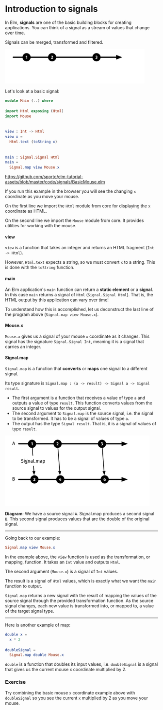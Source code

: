 # Introduction to signals

In Elm, __signals__ are one of the basic building blocks for creating applications. You can think of a signal as a stream of values that change over time.

Signals can be merged, transformed and filtered.

![Signal](signal.png)

Let's look at a basic signal:

```elm
module Main (..) where

import Html exposing (Html)
import Mouse


view : Int -> Html
view x =
  Html.text (toString x)


main : Signal.Signal Html
main =
  Signal.map view Mouse.x
```

<https://github.com/sporto/elm-tutorial-assets/blob/master/code/signals/BasicMouse.elm>

If you run this example in the browser you will see the changing `x` coordinate as you move your mouse.

On the first line we import the `Html` module from core for displaying the `x` coordinate as HTML.

On the second line we import the `Mouse` module from core. It provides utilities for working with the mouse.

#### view

`view` is a function that takes an integer and returns an HTML fragment (`Int -> Html`).

However, `Html.text` expects a string, so we must convert `x` to a string. This is done with the `toString` function.

#### main

An Elm application's `main` function can return a __static element__ or a __signal__. In this case `main` returns a signal of `Html` (`Signal.Signal Html`). That is, the HTML output by this application can vary over time!

To understand how this is accomplished, let us deconstruct the last line of the program above (`Signal.map view Mouse.x`).

#### Mouse.x

`Mouse.x` gives us a signal of your mouse `x` coordinate as it changes. This signal has the signature `Signal.Signal Int`, meaning it is a signal that carries an integer.

#### Signal.map

`Signal.map` is a function that __converts__ or __maps__ one signal to a different signal.

Its type signature is `Signal.map : (a -> result) -> Signal a -> Signal result`.

- The first argument is a function that receives a value of type `a` and outputs a value of type `result`. This function converts values from the source signal to values for the output signal.
- The second argument to `Signal.map` is the source signal, i.e. the signal to be transformed. It has to be a signal of values of type `a`.
- The output has the type `Signal result`. That is, it is a signal of values of type `result`.

![Signal map](signal-map.png)

__Diagram__: We have a source signal `A`. Signal.map produces a second signal `B`. This second signal produces values that are the double of the original signal.

---

Going back to our example:

```elm
Signal.map view Mouse.x
```

In the example above, the `view` function is used as the transformation, or mapping, function. It takes an `Int` value and outputs `Html`.

The second argument (`Mouse.x`) is a signal of `Int` values.

The result is a signal of `Html` values, which is exactly what we want the `main` function to output.

`Signal.map` returns a new signal with the result of mapping the values of the source signal through the provided transformation function. As the source signal changes, each new value is transformed into, or mapped to, a value of the target signal type.

---

Here is another example of map:

```elm
double x =
  x * 2

doubleSignal =
  Signal.map double Mouse.x
```

`double` is a function that doubles its input values, i.e. `doubleSignal` is a signal that gives us the current mouse x coordinate multiplied by 2.

### Exercise

Try combining the basic mouse `x` coordinate example above with `doubleSignal` so you see the current `x` multiplied by 2 as you move your mouse.
